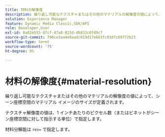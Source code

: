 ```yaml
---
title: 材料の解像度
description: 繰り返し可能なテクスチャまたはその他のマテリアルの解像度の値によって、シーン座標空間のマテリアル イメージのサイズが定義されます。
solution: Experience Manager
feature: Dynamic Media Classic,SDK/API
role: Developer,User
exl-id: 8a02e555-87cf-47a8-823d-d6833c0fd9c7
source-git-commit: 790ce3aa4e9aadc019d17e663fc93d7c69772b23
workflow-type: tm+mt
source-wordcount: '75'
ht-degree: 0%

---
```


# 材料の解像度{#material-resolution}

繰り返し可能なテクスチャまたはその他のマテリアルの解像度の値によって、シーン座標空間のマテリアル イメージのサイズが定義されます。

テクスチャ解像度の値は、1 インチあたりのピクセル数（またはビネットがシーン座標空間に対して指示する単位）で指定します。

材料分解能は `res=` で指定します。
